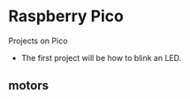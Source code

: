 # Raspberry Pico

 Projects on Pico
 - The first project will be how to blink an LED.
 
## motors 

